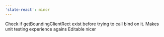 ```yaml
---
'slate-react': minor
---
```


Check if getBoundingClientRect exist before trying to call bind on it. Makes unit testing experience agains Editable nicer
